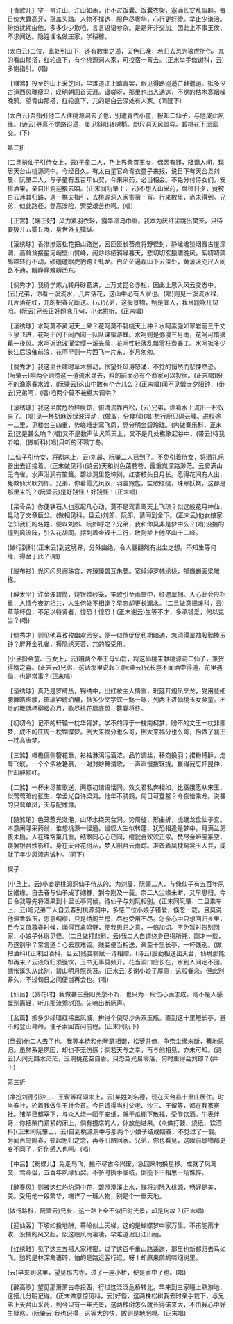<!-- { "loadSidebar": true } -->
【青歌儿】空一带江山、江山如画，止不过饭囊、饭囊衣架，塞满长安乱似麻。每日价大纛高牙，冠盖头踏。人物不撑达，服色尽奢华，心行更奸猾。举止少谦洽。纷纷扰扰由他，多多少少欺咱，言言语语参杂。是是非非交加。因此上不事王侯，不求闻达。隐姓埋名做庄家，学耕稼。

(太白云)二位，此处到山下，还有数里之遥，天色已晚，若归去恐为狼虎所伤。兀的看山那搭，红轮直下，有个桃源洞人家，可投宿一宵去。(正末举手做谢科，云)多谢指引。(唱)

【赚煞】投至的山上采芝回，早难道江上踏青罢，眼见得路迢遥芒鞋邋遢。抵多少古道西风鞭瘦马，叹明朝回首天涯。谩嗟呀，那里也出入通达，不觉的枯木寒烟噪晚鸦。望青山那搭，红轮直下，兀的是白云深处有人家。(同阮下)

(太白云)吾指引他二人往桃源洞去了也，别遣青衣小童，报知二仙子，与他成此夙缘。(诗云)寻真不觉路迢遥，蚤见斜阳转树梢。咫尺洞天风景异。碧桃花下凤鸾交。(下)

第二折

(二旦扮仙子引侍女上，云)子童二人，乃上界紫霄玉女，偶因有罪，降谪人间，现居天台山桃源洞中。今经日久。有太白星官命青衣童子来报，说目下有天台县刘晨、阮肇二人，与子童有五百年仙契，今来采药，必当相会。不免分付侍女们，安排酒果，亲自出洞迎接去咱。(正末同阮肇上，云)不想入山采药，盘桓日夕，竟被白云迷其归路，遇一樵夫指引，去桃源洞人家寄宿一宵。行来数里，尚未得到。兄弟，似此路径，登高涉险，索受艰苦也呵。(唱)

【正宫】【端正好】风力紧羽衣轻，露华湿乌巾重。我本为厌红尘跳出樊笼，只待要拨开云雾丘陇，身世外无擒纵。

【滚绣球】香渗渗落松花把山路迷，密匝匝长苔痕将野径封，静巉巉锁烟霞古崖深洞，高耸耸接星河峭壁山赞峰，闹炒炒栖鸦噪暮天，悲切切玄猿啸晚风。絮叨叨鹧鸪啼转行不动，碜磕磕踞虎豹跨上虬龙。白茫茫遍观山下云深处，黄滚滚咫尺人间路不通，眼睁睁难辨西东。

【倘秀才】我待学炼九转丹砂葛洪，上万丈昆仑赤松，因此上思入风云变态中。(云)兄弟，你看一溪流水，几片落花，这山中必有人家也。(唱)则见一溪流水绿，几片落花红，兀的把春光断送。(云)兄弟，这般景物，畅是宜人，我且题咏几句咱。(阮云)兄长正好题咏几句，小弟拱听。(正末唱)

【滚绣球】水呵莫不黄河天上来？花呵莫不碧桃天上种？水呵索强如翠岩前三千丈玉泉飞进，花呵干闪下闹西园一队队课蜜游蜂。水呵则是弥漫三月雨，花呵可惜狼藉一夜风。水呵近沧波濯尘缨一溪光莹，花呵性轻薄乱飘零枉费春工。水呵抵多少长江后浪催前浪，花呵早则一片西飞一片东，岁月匆匆。

【倘秀才】我这里长啸时草木振动，怅望处风涛怒涌，不觉的悄然而悲悚然恐。(阮肇云)咱两个则傍这一道流水寻去，料的前面必有个渔家可以投宿。(正末唱)盼不的渔家春水渡，(阮肇云)这山中敢有个寺儿么？(正末唱)闻不见僧寺夕阳钟，(带去)兄弟呵，(唱)咱两个莫不被樵大调哄？

【滚绣球】我这里度危桥柱瘦筇，俯清流靠古松，(云)兄弟，你看水上流出一杯饭来了。(唱)见一杯胡麻饭绿波浮动，(做取，分食科)(唱)想行厨只隔云峰。进程途一二里，见楼台三四重，势嵯峨走鸾飞凤，晃分明金碧玲珑。(内做奏乐科，正末云)这是甚么响？(唱)又不是数声仙犬鸣天上，又不是几处樵歌起谷中，(带云)待我听咱，(做听科)(唱)只听的环珮丁冬。

(二仙子引侍女，将砌末上，云)刘晨、阮肇二人已到了。不免引着侍女，将酒礼乐器出去迎接着。(正末做见科)(诗云)天和树色蔼苍苍，霞重岚深路渺茫。云窦满山无鸟雀，水声沿涧有笙簧。碧纱洞里乾坤别，红杏枝头日月长。愿得花间有人出，免教仙犬吠刘郎。兄弟，你看霞光凤驭，羽盖霓旌，笙歌缭绕，珠翠妖娆，这都是那里来的？(阮肇云)是好跷怪！好跷怪！(正末唱)

【呆骨朵】你便铁石人也惹起凡心动，莫不是驾青鸾天上飞琼？似这般花月神仙，晃动了文章巨公。(做相见科，旦云)刘郎、阮郎，请同到舍下。(正末云)他女娘家怎知我们的名姓，便以刘郎、阮郎呼之？兄弟，我和你莫非是梦中么？(唱)没揣的撞到风流阵，引入花胡同。摆列着金钗十二行，敢则梦上他巫山十二峰。

(做行到科)(正末云)到这境界，分外幽绝，令人翩翩然有出尘之想。不知生等何缘，得至于此？(唱)

【脱布衫】光闪闪贝阙珠宫，齐臻臻碧瓦朱甍。宽绰绰罗帏绣栊，郁巍巍画梁雕栋。

【醉太平】注金波碧筒，烧银烛纱笼，笙歌引至画堂中，红遮翠拥。人心此会应相重，人情今夜初相共，人生何处不相逢？早忘却更长漏水。(二旦做意把盏科，云)草草杯盘，不足以待贤者，惶恐！惶恐！(正末谢云)生等不才，多承错爱，何以克当？(唱)

【倘秀才】则见他喜孜孜幽欢密宠，便一似悄促促私期暗通，怎消得翠袖殷勤捧玉钟？屏开金孔雀，褥隐绣芙蓉，兀的般受用。

(小旦扮金童、玉女上，云)咱两个奉王母仙旨，将这仙桃来献桃源洞二仙子，兼贺得婿之喜。(正末云)兄弟，这话那里说起？(阮肇云)兄长岂不闻酒中得道，花里遇仙，也是常事？(正末唱)

【滚绣球】真乃是罗绮丛，锦绣中，出红妆主人情重，玳筵开炮凤烹龙，受用些细腰舞皓齿歌，琉璃钟琥珀醲，抵多少文字饮一觞一咏，列两下进仙桃玉女金童。不觉的舞低杨柳楼心月，歌尽桃花扇底风，筵宴将终。

【叨叨令】记不的轩辕一枕华胥梦，学不的淳于一枕南柯梦，盼不的文王一枕非熊梦，成不的庄周一枕蝴蝶梦。倒大来福分也么哥，倒大来福分也么哥，恰做了襄王一枕高唐梦。

【三煞】帽檐偏侧簪花重，衫袖淋漓污酒浓。品竹调丝，移商换羽；掿粉搏酥，走斝飞觥。一个个浓妆艳裹，一对对妙舞清歌，一声声慢拨轻拢。赢得我忘怀昆仲，拚却醉颜红。

【二煞】一杯未尽笙歌送，两意初谐语话同。效文君私奔相如，比巫娥愿从宋玉，似莺莺暗约张生，学孟光自许梁鸿。他年不骑鹤，何日可登鳌？今夜恰乘龙。说甚的只鸾单凤，天与配雌雄。

【随煞尾】色笼葱光潋滟，山环水绕天台洞。势周旋，形曲折，虎踞龙盘仙子宫。本意闲寻采药翁，谁想桃源一径通。谩叹人生似转蓬，犹恐相逢是梦中。月满兰房夜未扃，人在珠帘第几重。结煞同心心已同，绾就合欢欢正浓。焚尽金炉宝篆空，烧罢银台烛影红。身在天台花树丛，梦入阳台云雨踪。准备着凤枕鸳衾玉人共，成就了年少风流志诚种。(同下)

楔子

(小旦上，云)小妾是桃源洞仙子侍从的。为刘晨、阮肇二人，与俺仙子有五百年夙世姻缘，自去春与仙子成了姻眷，到今刚及一载。奈二人尘缘未断，又早思归。今日令我等先将酒果到十里长亭伺候，待仙子与刘阮相别。(正末同阮肇、二旦乘车上，云)咱兄弟二人自去春到桃源洞中，多感二位小娘子错爱，倏忽一载。且莫说他温香软玉，恩意绸缪，只是绣阁兰房，尽也受用不尽。怎奈心中只想回归乡里，目今又值暮春时候，闻得百禽鸣野，使我思归之意，一倍加切。不免暂时告别回家，小娘子休得见怪。(二旦做打悲科，云)我二人自谓终身已得所托，刚才一载，乃遂别乎？常言道：心去意难留。贱妾便当相送，亲至十里长亭，一杯饯别。(做把酒科)(正末回酒科，旦云)贱妾聊赋一诗相赠。(诗云)殷勤相送出天台，仙境那能却再来？云液既归须强饮，玉书无事莫频开。花当洞口应长在，水到人间定不回。惆怅溪头从此别，碧山明月照苍苔。(正末云)多谢小娘子厚意，这般眷恋。但此别非久，不过旬日之间便当再会也。(唱)

【仙吕】【赏花时】我做甚三叠阳关愁不听，也只为一段伤心画怎成。则不是人感慨别离轻，听兀那流莺树顶。先啼出断肠声。

【幺篇】抵多少绿暗红稀出凤城，拚得个倒尽沙头双玉瓶。直到这十里短长亭，避不的登山蓦岭，便子索回首问前程。(正末同阮下)

(旦云)他二人去了也。我等本待和他琴瑟相谐，松萝共倚，争奈尘缘未断，蓦地思归。虽然系是夙因，却也不无伤感；倘若天与之幸，再与他相见，亦未可知。(诗云)人间无路水茫茫，玉洞桃花空自香。只恐韶光易零落，何时重得会刘郎？(并下)

第三折

(净扮刘德引沙三、王留等将砌末上，云)某姓刘名德，现在天台县十里庄居住。时当春社，轮着我做牛王社会首。今日请得当村父老、沙三、王留等，都在我家赛社。猪羊已都宰下，与众人烧一陌平安纸，就于瓜棚下散福，受胙饮酒。牛表伴哥，你把柴门紧紧的闭上，倘有撞席的人，休放他进来。(众做打鼓、烧纸、饮酒科)(正末同阮肇上，云)自到桃源洞中与那两个小娘子结成姻眷，不觉过了一载。为闻百鸟鸣春，顿起思归之念，再寻旧路回家。兄弟，你也看见，这眼前景物都更变不同了，好伤感人也呵。(唱)

【中吕】【粉蝶儿】兔走乌飞，搬不尽古今兴废，急回来物换星移。成就了凤鸾交，莺燕侣，五百年夙缘仙契。不多时执手临岐，倒揽下干相思一场憔悴。

【醉春风】则被这红灼灼洞中花，碧澄澄溪上水，赚将刘阮入桃源，畅好是美，美。受用他一段繁华，端详了一班人物，别是个一重天地。

(做行路科，阮肇云)兄长，这一路上全不似旧时光景，却是何故？(正末唱)

【迎仙客】下坡如投地阱，蓦岭似上天梯，这的是蝴蝶梦中家万里。不甫能雨才收，没揣的风又起。似这般风雨凄凄，早难道迟日江山丽。

【红绣鞋】见了这三五搭人家稀密，过了这百千重山路逶迤，那里也新郎归去马如飞。愁的是林深禽语碎，怕的是路远客行迟，呀！却原来鹧鸪啼烟树里。

(云)早来到这里，望见那古寺，过了一座小桥，便是家中了也。(唱)

【醉高歌】望见那萧萧古寺投西，行过这泛泛危桥转北。早来到三家疃上熟游地，这搭儿分明记得。(正末做意惊见科，云)好怪，这两株松树我去时亲手栽下，与兄弟上天台山采药，到今只有一年光景，这两株树怎么就长得偌来大，不由我心中好生疑惑。(阮肇云)我也记得，这等大的快，敢则是地肥哩。(正末唱)

